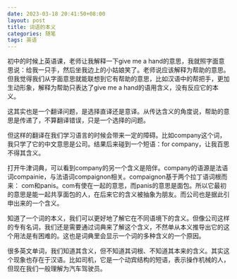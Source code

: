 ```yaml
---
date: 2023-03-18 20:41:50+08:00
layout: post
title: 词语的本义
categories: 随笔
tags: 英语
---
```


初中的时候上英语课，老师让我解释一下give me a hand的意思，我就照字面意思说：给我一只手，然后坐我边上的小姑娘笑了。老师说应该解释为帮助的意思。但我觉得我们从字面意思就能联想到它有帮助的意思，比如汉语中的帮把手，更加生动形象，解释为帮助只表达了give me a hand的语用含义，没有反应它的本义。

这其实也是一个翻译问题，是选择直译还是意译。从传达含义的角度说，帮助的意思是传递了，不算翻译错误，只是一个选择的问题。

但这样的翻译在我们学习语言的时候会带来一定的障碍。比如company这个词，我只学了它的中文意思是公司。结果后来碰到一个短语：for company，让我百思不得其含义。

打开牛津词典，可以看到company的另一个含义是陪伴。company的语源是法语词compainie，与法语词compaignon相关。compaignon基于两个拉丁语词根而来： com和panis。com有使在一起的意思，而panis的意思是面包。所以它最初的意思是能一起共享面包的人，在后来它的含义被抽象为朋友。而公司也是据此引申出来的一个含义。

知道了一个词的本义，我们可以更好地了解它在不同语境下的含义。但像公司这样的专有名词，我们还是需要通过词典来了解这个含义，不然单从本义推导出它的这个用法是有困难的。这也是词典里会显示一个词的多种含义的一个原因。

很多英文单词，我们知道其含义，但不知道其词根、不知道其本来的含义。其实这个现象也存在于汉语。比如司机，它是一个动宾结构的短语，表示操作机械的人，但现在我们一般理解为汽车驾驶员。
